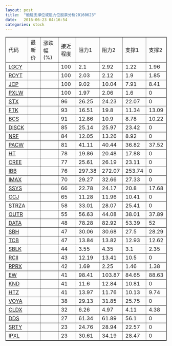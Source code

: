 ```yaml
---
layout: post
title:  "触碰支撑位或阻力位股票分析20160623"
date:   2016-06-23 04:16:54
categories: stock
---
```

<script type="text/javascript">
var stockList = []
stockList.push('gb_lgcy');
stockList.push('gb_royt');
stockList.push('gb_jcp');
stockList.push('gb_pxlw');
stockList.push('gb_stx');
stockList.push('gb_ftk');
stockList.push('gb_bcs');
stockList.push('gb_disck');
stockList.push('gb_nrf');
stockList.push('gb_pacw');
stockList.push('gb_ht');
stockList.push('gb_cree');
stockList.push('gb_ibb');
stockList.push('gb_imax');
stockList.push('gb_ssys');
stockList.push('gb_ccj');
stockList.push('gb_strza');
stockList.push('gb_outr');
stockList.push('gb_data');
stockList.push('gb_sbh');
stockList.push('gb_tcb');
stockList.push('gb_sblk');
stockList.push('gb_rcii');
stockList.push('gb_rprx');
stockList.push('gb_ew');
stockList.push('gb_knd');
stockList.push('gb_htz');
stockList.push('gb_voya');
stockList.push('gb_cldx');
stockList.push('gb_dds');
stockList.push('gb_srty');
stockList.push('gb_ipxl');
</script>
<table border="1">
 <tr>
 <td>代码</td>
 <td>最新价</td>
 <td>涨跌幅(%)</td>
 <td>接近程度</td>
 <td>阻力1</td>
 <td>阻力2</td>
 <td>支撑1</td>
 <td>支撑2</td>
</tr>
  <tr id="lgcy" class="red">
  <td><a href="http://stock.finance.sina.com.cn/usstock/quotes/LGCY.html" target="_blank">LGCY</a></td><td></td><td></td><td>100</td><td>2.1</td><td>2.92</td><td>1.22</td><td>1.96</td></tr>
  <tr id="royt" class="red">
  <td><a href="http://stock.finance.sina.com.cn/usstock/quotes/ROYT.html" target="_blank">ROYT</a></td><td></td><td></td><td>100</td><td>2.03</td><td>2.12</td><td>1.9</td><td>1.85</td></tr>
  <tr id="jcp" class="green">
  <td><a href="http://stock.finance.sina.com.cn/usstock/quotes/JCP.html" target="_blank">JCP</a></td><td></td><td></td><td>100</td><td>9.02</td><td>10.04</td><td>7.91</td><td>8.41</td></tr>
  <tr id="pxlw" class="red">
  <td><a href="http://stock.finance.sina.com.cn/usstock/quotes/PXLW.html" target="_blank">PXLW</a></td><td></td><td></td><td>100</td><td>1.97</td><td>2.06</td><td>1.6</td><td>0</td></tr>
  <tr id="stx" class="red">
  <td><a href="http://stock.finance.sina.com.cn/usstock/quotes/STX.html" target="_blank">STX</a></td><td></td><td></td><td>96</td><td>26.25</td><td>24.23</td><td>22.07</td><td>0</td></tr>
  <tr id="ftk" class="green">
  <td><a href="http://stock.finance.sina.com.cn/usstock/quotes/FTK.html" target="_blank">FTK</a></td><td></td><td></td><td>93</td><td>16.51</td><td>19.8</td><td>11.34</td><td>13.09</td></tr>
  <tr id="bcs" class="red">
  <td><a href="http://stock.finance.sina.com.cn/usstock/quotes/BCS.html" target="_blank">BCS</a></td><td></td><td></td><td>91</td><td>12.86</td><td>10.9</td><td>8.78</td><td>10.22</td></tr>
  <tr id="disck" class="red">
  <td><a href="http://stock.finance.sina.com.cn/usstock/quotes/DISCK.html" target="_blank">DISCK</a></td><td></td><td></td><td>85</td><td>25.14</td><td>25.97</td><td>23.42</td><td>0</td></tr>
  <tr id="nrf" class="red">
  <td><a href="http://stock.finance.sina.com.cn/usstock/quotes/NRF.html" target="_blank">NRF</a></td><td></td><td></td><td>84</td><td>12.05</td><td>13.26</td><td>8.92</td><td>0</td></tr>
  <tr id="pacw" class="red">
  <td><a href="http://stock.finance.sina.com.cn/usstock/quotes/PACW.html" target="_blank">PACW</a></td><td></td><td></td><td>81</td><td>41.11</td><td>40.44</td><td>36.82</td><td>37.52</td></tr>
  <tr id="ht" class="green">
  <td><a href="http://stock.finance.sina.com.cn/usstock/quotes/HT.html" target="_blank">HT</a></td><td></td><td></td><td>78</td><td>19.86</td><td>20.48</td><td>17.88</td><td>0</td></tr>
  <tr id="cree" class="red">
  <td><a href="http://stock.finance.sina.com.cn/usstock/quotes/CREE.html" target="_blank">CREE</a></td><td></td><td></td><td>77</td><td>25.61</td><td>26.19</td><td>23.11</td><td>0</td></tr>
  <tr id="ibb" class="green">
  <td><a href="http://stock.finance.sina.com.cn/usstock/quotes/IBB.html" target="_blank">IBB</a></td><td></td><td></td><td>76</td><td>297.38</td><td>272.07</td><td>253.74</td><td>0</td></tr>
  <tr id="imax" class="red">
  <td><a href="http://stock.finance.sina.com.cn/usstock/quotes/IMAX.html" target="_blank">IMAX</a></td><td></td><td></td><td>70</td><td>29.27</td><td>32.66</td><td>27.33</td><td>0</td></tr>
  <tr id="ssys" class="red">
  <td><a href="http://stock.finance.sina.com.cn/usstock/quotes/SSYS.html" target="_blank">SSYS</a></td><td></td><td></td><td>66</td><td>22.78</td><td>24.17</td><td>20.8</td><td>17.68</td></tr>
  <tr id="ccj" class="red">
  <td><a href="http://stock.finance.sina.com.cn/usstock/quotes/CCJ.html" target="_blank">CCJ</a></td><td></td><td></td><td>65</td><td>11.28</td><td>11.96</td><td>10.41</td><td>0</td></tr>
  <tr id="strza" class="red">
  <td><a href="http://stock.finance.sina.com.cn/usstock/quotes/STRZA.html" target="_blank">STRZA</a></td><td></td><td></td><td>58</td><td>33.01</td><td>28.07</td><td>25.41</td><td>0</td></tr>
  <tr id="outr" class="red">
  <td><a href="http://stock.finance.sina.com.cn/usstock/quotes/OUTR.html" target="_blank">OUTR</a></td><td></td><td></td><td>55</td><td>56.63</td><td>44.08</td><td>38.01</td><td>37.89</td></tr>
  <tr id="data" class="green">
  <td><a href="http://stock.finance.sina.com.cn/usstock/quotes/DATA.html" target="_blank">DATA</a></td><td></td><td></td><td>48</td><td>78.28</td><td>82.92</td><td>53.39</td><td>52</td></tr>
  <tr id="sbh" class="green">
  <td><a href="http://stock.finance.sina.com.cn/usstock/quotes/SBH.html" target="_blank">SBH</a></td><td></td><td></td><td>47</td><td>30.06</td><td>30.68</td><td>27.5</td><td>28.29</td></tr>
  <tr id="tcb" class="green">
  <td><a href="http://stock.finance.sina.com.cn/usstock/quotes/TCB.html" target="_blank">TCB</a></td><td></td><td></td><td>47</td><td>13.84</td><td>13.82</td><td>12.93</td><td>12.62</td></tr>
  <tr id="sblk" class="red">
  <td><a href="http://stock.finance.sina.com.cn/usstock/quotes/SBLK.html" target="_blank">SBLK</a></td><td></td><td></td><td>44</td><td>3.55</td><td>4.35</td><td>3.1</td><td>2.35</td></tr>
  <tr id="rcii" class="red">
  <td><a href="http://stock.finance.sina.com.cn/usstock/quotes/RCII.html" target="_blank">RCII</a></td><td></td><td></td><td>43</td><td>12.19</td><td>13.41</td><td>10.5</td><td>0</td></tr>
  <tr id="rprx" class="red">
  <td><a href="http://stock.finance.sina.com.cn/usstock/quotes/RPRX.html" target="_blank">RPRX</a></td><td></td><td></td><td>42</td><td>1.69</td><td>2.25</td><td>1.46</td><td>1.38</td></tr>
  <tr id="ew" class="red">
  <td><a href="http://stock.finance.sina.com.cn/usstock/quotes/EW.html" target="_blank">EW</a></td><td></td><td></td><td>41</td><td>98.41</td><td>103.87</td><td>84.65</td><td>88.63</td></tr>
  <tr id="knd" class="red">
  <td><a href="http://stock.finance.sina.com.cn/usstock/quotes/KND.html" target="_blank">KND</a></td><td></td><td></td><td>41</td><td>11.6</td><td>12.84</td><td>10.81</td><td>0</td></tr>
  <tr id="htz" class="red">
  <td><a href="http://stock.finance.sina.com.cn/usstock/quotes/HTZ.html" target="_blank">HTZ</a></td><td></td><td></td><td>41</td><td>13.97</td><td>11.76</td><td>10.13</td><td>9.74</td></tr>
  <tr id="voya" class="red">
  <td><a href="http://stock.finance.sina.com.cn/usstock/quotes/VOYA.html" target="_blank">VOYA</a></td><td></td><td></td><td>38</td><td>29.13</td><td>31.85</td><td>25.75</td><td>0</td></tr>
  <tr id="cldx" class="green">
  <td><a href="http://stock.finance.sina.com.cn/usstock/quotes/CLDX.html" target="_blank">CLDX</a></td><td></td><td></td><td>32</td><td>6.26</td><td>4.97</td><td>4.11</td><td>4.38</td></tr>
  <tr id="dds" class="red">
  <td><a href="http://stock.finance.sina.com.cn/usstock/quotes/DDS.html" target="_blank">DDS</a></td><td></td><td></td><td>27</td><td>61.34</td><td>61.89</td><td>56.1</td><td>0</td></tr>
  <tr id="srty" class="red">
  <td><a href="http://stock.finance.sina.com.cn/usstock/quotes/SRTY.html" target="_blank">SRTY</a></td><td></td><td></td><td>23</td><td>24.76</td><td>28.94</td><td>22.57</td><td>0</td></tr>
  <tr id="ipxl" class="green">
  <td><a href="http://stock.finance.sina.com.cn/usstock/quotes/IPXL.html" target="_blank">IPXL</a></td><td></td><td></td><td>23</td><td>30.61</td><td>34.19</td><td>28.47</td><td>0</td></tr>
</table>

